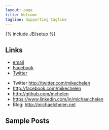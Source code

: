 ```yaml
---
layout: page
title: Welcome
tagline: Supporting tagline
---
```

{% include JB/setup %}

## Links


<ul class="rrssb-buttons clearfix">
    <li class="email">
      <a href="mailto:foo@example.com">
              email
      </a>
    </li>
    <li class="facebook"><a href="http://facebook.com/mikechelen">Facebook</a></li>
    <li class="twitter"><a href="http://twitter.com/mikechelen">Twitter</a></li>
</ul>



- Twitter <http://twitter.com/mikechelen>
- <http://facebook.com/mikechelen>
- <http://github.com/mchelen>
- <https://www.linkedin.com/in/michaelchelen>
- Blog: <http://michaelchelen.net>


    
## Sample Posts




